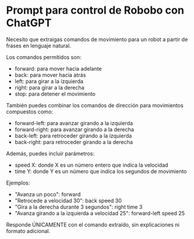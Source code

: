 # Prompt para control de Robobo con ChatGPT

Necesito que extraigas comandos de movimiento para un robot a partir de frases en lenguaje natural. 

Los comandos permitidos son:
- forward: para mover hacia adelante
- back: para mover hacia atrás
- left: para girar a la izquierda
- right: para girar a la derecha
- stop: para detener el movimiento

También puedes combinar los comandos de dirección para movimientos compuestos como:
- forward-left: para avanzar girando a la izquierda
- forward-right: para avanzar girando a la derecha
- back-left: para retroceder girando a la izquierda
- back-right: para retroceder girando a la derecha

Además, puedes incluir parámetros:
- speed X: donde X es un número entero que indica la velocidad
- time Y: donde Y es un número que indica los segundos de movimiento

Ejemplos:
- "Avanza un poco": forward
- "Retrocede a velocidad 30": back speed 30
- "Gira a la derecha durante 3 segundos": right time 3
- "Avanza girando a la izquierda a velocidad 25": forward-left speed 25

Responde ÚNICAMENTE con el comando extraído, sin explicaciones ni formato adicional.
